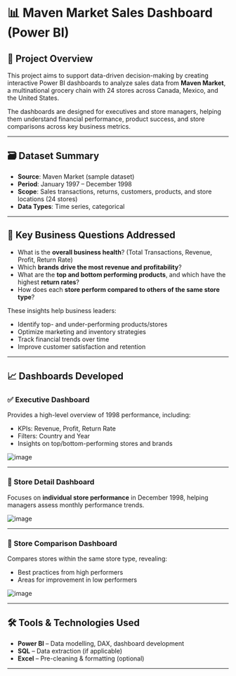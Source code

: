 # 📊 Maven Market Sales Dashboard (Power BI)

## 🧠 Project Overview
This project aims to support data-driven decision-making by creating interactive Power BI dashboards to analyze sales data from **Maven Market**, a multinational grocery chain with 24 stores across Canada, Mexico, and the United States.

The dashboards are designed for executives and store managers, helping them understand financial performance, product success, and store comparisons across key business metrics.

---

## 🗃️ Dataset Summary
- **Source**: Maven Market (sample dataset)
- **Period**: January 1997 – December 1998
- **Scope**: Sales transactions, returns, customers, products, and store locations (24 stores)
- **Data Types**: Time series, categorical

---

## 🎯 Key Business Questions Addressed
- What is the **overall business health**? (Total Transactions, Revenue, Profit, Return Rate)
- Which **brands drive the most revenue and profitability**?
- What are the **top and bottom performing products**, and which have the highest **return rates**?
- How does each **store perform compared to others of the same store type**?

These insights help business leaders:
- Identify top- and under-performing products/stores
- Optimize marketing and inventory strategies
- Track financial trends over time
- Improve customer satisfaction and retention

---

## 📈 Dashboards Developed

### ✅ Executive Dashboard
Provides a high-level overview of 1998 performance, including:
- KPIs: Revenue, Profit, Return Rate
- Filters: Country and Year
- Insights on top/bottom-performing stores and brands

![image](https://github.com/user-attachments/assets/e6bcf9ae-7476-479e-907a-419308e52f45)


---

### 🏬 Store Detail Dashboard
Focuses on **individual store performance** in December 1998, helping managers assess monthly performance trends.

![image](https://github.com/user-attachments/assets/80b263e1-07f8-4df6-a432-0b33b5bfe319)


---

### 🏁 Store Comparison Dashboard
Compares stores within the same store type, revealing:
- Best practices from high performers
- Areas for improvement in low performers

![image](https://github.com/user-attachments/assets/c2502dbf-37a7-4b8e-af8f-befaa486ac8d)


---

## 🛠️ Tools & Technologies Used
- **Power BI** – Data modelling, DAX, dashboard development
- **SQL** – Data extraction (if applicable)
- **Excel** – Pre-cleaning & formatting (optional)

---

